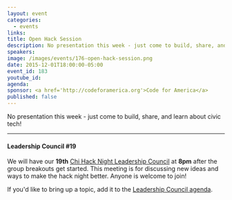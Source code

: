 ```yaml
---
layout: event
categories: 
  - events
links:
title: Open Hack Session
description: No presentation this week - just come to build, share, and learn about civic tech!
speakers:
image: /images/events/176-open-hack-session.png
date: 2015-12-01T18:00:00-05:00
event_id: 183
youtube_id: 
agenda: 
sponsor: <a href='http://codeforamerica.org'>Code for America</a>
published: false
---
```


No presentation this week - just come to build, share, and learn about civic tech!

---

#### Leadership Council #19

We will have our **19th** [Chi Hack Night Leadership Council](http://chihacknight.org/leadership-council.html) at **8pm** after the group breakouts get started. This meeting is for discussing new ideas and ways to make the hack night better. Anyone is welcome to join! 

If you'd like to bring up a topic, add it to the [Leadership Council agenda]().